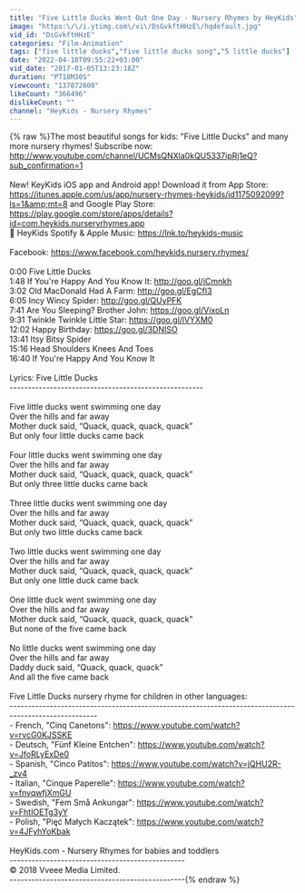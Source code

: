 ```yaml
---
title: "Five Little Ducks Went Out One Day - Nursery Rhymes by HeyKids"
image: "https:\/\/i.ytimg.com\/vi\/DsGvkftHHzE\/hqdefault.jpg"
vid_id: "DsGvkftHHzE"
categories: "Film-Animation"
tags: ["five little ducks","five little ducks song","5 little ducks"]
date: "2022-04-10T09:55:22+03:00"
vid_date: "2017-01-05T13:23:18Z"
duration: "PT18M30S"
viewcount: "137872600"
likeCount: "366496"
dislikeCount: ""
channel: "HeyKids - Nursery Rhymes"
---
```

{% raw %}The most beautiful songs for kids: &quot;Five Little Ducks&quot; and many more nursery rhymes! Subscribe now: <a rel="nofollow" target="blank" href="http://www.youtube.com/channel/UCMsQNXla0kQU5337ipRj1eQ?sub_confirmation=1">http://www.youtube.com/channel/UCMsQNXla0kQU5337ipRj1eQ?sub_confirmation=1</a><br /><br />New! KeyKids iOS app and Android app! Download it from App Store: <a rel="nofollow" target="blank" href="https://itunes.apple.com/us/app/nursery-rhymes-heykids/id1175092099?ls=1&amp;mt=8">https://itunes.apple.com/us/app/nursery-rhymes-heykids/id1175092099?ls=1&amp;mt=8</a> and Google Play Store: <a rel="nofollow" target="blank" href="https://play.google.com/store/apps/details?id=com.heykids.nurseryrhymes.app">https://play.google.com/store/apps/details?id=com.heykids.nurseryrhymes.app</a><br />🎵 HeyKids Spotify &amp; Apple Music: <a rel="nofollow" target="blank" href="https://lnk.to/heykids-music">https://lnk.to/heykids-music</a><br /><br />Facebook: <a rel="nofollow" target="blank" href="https://www.facebook.com/heykids.nursery.rhymes/">https://www.facebook.com/heykids.nursery.rhymes/</a><br /><br />0:00 Five Little Ducks<br />1:48 If You're Happy And You Know It: <a rel="nofollow" target="blank" href="http://goo.gl/jCmnkh">http://goo.gl/jCmnkh</a><br />3:02 Old MacDonald Had A Farm: <a rel="nofollow" target="blank" href="http://goo.gl/EgCfI3">http://goo.gl/EgCfI3</a><br />6:05 Incy Wincy Spider: <a rel="nofollow" target="blank" href="http://goo.gl/QUyPFK">http://goo.gl/QUyPFK</a><br />7:41 Are You Sleeping? Brother John: <a rel="nofollow" target="blank" href="https://goo.gl/VixoLn">https://goo.gl/VixoLn</a><br />9:31 Twinkle Twinkle Little Star: <a rel="nofollow" target="blank" href="https://goo.gl/lVYXM0">https://goo.gl/lVYXM0</a><br />12:02 Happy Birthday: <a rel="nofollow" target="blank" href="https://goo.gl/3DNISO">https://goo.gl/3DNISO</a><br />13:41 Itsy Bitsy Spider<br />15:16 Head Shoulders Knees And Toes<br />16:40 If You're Happy And You Know It<br /><br />Lyrics: Five Little Ducks<br />-----------------------------------------------------<br /><br />Five little ducks went swimming one day<br />Over the hills and far away<br />Mother duck said, “Quack, quack, quack, quack”<br />But only four little ducks came back<br /><br />Four little ducks went swimming one day<br />Over the hills and far away<br />Mother duck said, “Quack, quack, quack, quack”<br />But only three little ducks came back<br /><br />Three little ducks went swimming one day<br />Over the hills and far away<br />Mother duck said, “Quack, quack, quack, quack”<br />But only two little ducks came back<br /><br />Two little ducks went swimming one day<br />Over the hills and far away<br />Mother duck said, “Quack, quack, quack, quack”<br />But only one little duck came back<br /><br />One little duck went swimming one day<br />Over the hills and far away<br />Mother duck said, “Quack, quack, quack, quack”<br />But none of the five came back<br /><br />No little ducks went swimming one day<br />Over the hills and far away<br />Daddy duck said, “Quack, quack, quack”<br />And all the five came back<br /><br />Five Little Ducks nursery rhyme for children in other languages:<br />------------------------------------------------------------------------------------------------------<br />- French, &quot;Cinq Canetons&quot;: <a rel="nofollow" target="blank" href="https://www.youtube.com/watch?v=rvcG0KJSSKE">https://www.youtube.com/watch?v=rvcG0KJSSKE</a><br />- Deutsch, &quot;Fünf Kleine Entchen&quot;: <a rel="nofollow" target="blank" href="https://www.youtube.com/watch?v=JfoRLyExDe0">https://www.youtube.com/watch?v=JfoRLyExDe0</a><br />- Spanish, &quot;Cinco Patitos&quot;: <a rel="nofollow" target="blank" href="https://www.youtube.com/watch?v=jQHU2R-_zv4">https://www.youtube.com/watch?v=jQHU2R-_zv4</a><br />- Italian, &quot;Cinque Paperelle&quot;: <a rel="nofollow" target="blank" href="https://www.youtube.com/watch?v=fnyqwfjXmGU">https://www.youtube.com/watch?v=fnyqwfjXmGU</a><br />- Swedish, &quot;Fem Små Ankungar&quot;: <a rel="nofollow" target="blank" href="https://www.youtube.com/watch?v=FhtIOETg3yY">https://www.youtube.com/watch?v=FhtIOETg3yY</a><br />- Polish, &quot;Pięć Małych Kaczątek&quot;: <a rel="nofollow" target="blank" href="https://www.youtube.com/watch?v=4JFyhYoKbak">https://www.youtube.com/watch?v=4JFyhYoKbak</a><br /><br />HeyKids.com - Nursery Rhymes for babies and toddlers<br />------------------------------------------------<br />© 2018 Vveee Media Limited.<br />------------------------------------------------{% endraw %}
